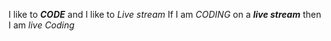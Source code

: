 I like to ***CODE*** and I like to _Live stream_  If I am _CODING_ on a ***live stream*** then I am _live Coding_
